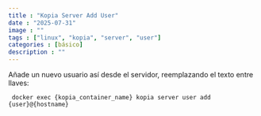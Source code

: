 ```yaml
---
title : "Kopia Server Add User"
date : "2025-07-31"
image : ""
tags : ["linux", "kopia", "server", "user"]
categories : [básico]
description : ""
---
```



Añade un nuevo usuario así desde el servidor, reemplazando el texto entre llaves:

```docker
 docker exec {kopia_container_name} kopia server user add {user}@{hostname}
```

